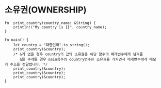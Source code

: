 # 소유권(OWNERSHIP)

    fn  print_country(country_name: &String) {
        println!("My country is {}", country_name);
    }

    fn main() {
        let country = "대한민국".to_string();
        print_country(&country);
        /* &가 없을 경우 country의 값의 소유권을 해당 함수의 매개변수에게 넘겨줌
           &를 주게될 경우 main함수의 country변수는 소유권을 가지면서 매개변수에게 메모리 주소를 전달합니다. */
        print_country(&country);
        print_country(&country);
        print_country(&country);
    }